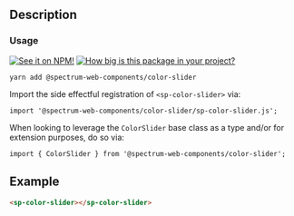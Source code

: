 ## Description

### Usage

[![See it on NPM!](https://img.shields.io/npm/v/@spectrum-web-components/color-slider?style=for-the-badge)](https://www.npmjs.com/package/@spectrum-web-components/color-slider)
[![How big is this package in your project?](https://img.shields.io/bundlephobia/minzip/@spectrum-web-components/color-slider?style=for-the-badge)](https://bundlephobia.com/result?p=@spectrum-web-components/color-slider)

```
yarn add @spectrum-web-components/color-slider
```

Import the side effectful registration of `<sp-color-slider>` via:

```
import '@spectrum-web-components/color-slider/sp-color-slider.js';
```

When looking to leverage the `ColorSlider` base class as a type and/or for extension purposes, do so via:

```
import { ColorSlider } from '@spectrum-web-components/color-slider';
```

## Example

```html
<sp-color-slider></sp-color-slider>
```
